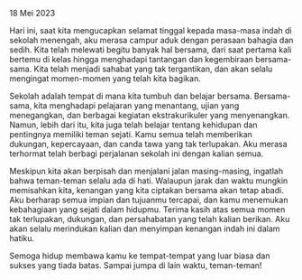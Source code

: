 18 Mei 2023

Hari ini, saat kita mengucapkan selamat tinggal kepada masa-masa indah di sekolah menengah, aku merasa campur aduk dengan perasaan bahagia dan sedih. Kita telah melewati begitu banyak hal bersama, dari saat pertama kali bertemu di kelas hingga menghadapi tantangan dan kegembiraan bersama-sama. Kita telah menjadi sahabat yang tak tergantikan, dan akan selalu mengingat momen-momen yang telah kita bagikan.

Sekolah adalah tempat di mana kita tumbuh dan belajar bersama. Bersama-sama, kita menghadapi pelajaran yang menantang, ujian yang menegangkan, dan berbagai kegiatan ekstrakurikuler yang menyenangkan. Namun, lebih dari itu, kita juga telah belajar tentang kehidupan dan pentingnya memiliki teman sejati. Kamu semua telah memberikan dukungan, kepercayaan, dan canda tawa yang tak terlupakan. Aku merasa terhormat telah berbagi perjalanan sekolah ini dengan kalian semua.

Meskipun kita akan berpisah dan menjalani jalan masing-masing, ingatlah bahwa teman-teman selalu ada di hati. Walaupun jarak dan waktu mungkin memisahkan kita, kenangan yang kita ciptakan bersama akan tetap abadi. Aku berharap semua impian dan tujuanmu tercapai, dan kamu menemukan kebahagiaan yang sejati dalam hidupmu. Terima kasih atas semua momen tak terlupakan, dukungan, dan persahabatan yang telah kalian berikan. Aku akan selalu merindukan kalian dan menyimpan kenangan indah ini dalam hatiku.

Semoga hidup membawa kamu ke tempat-tempat yang luar biasa dan sukses yang tiada batas. Sampai jumpa di lain waktu, teman-teman!
